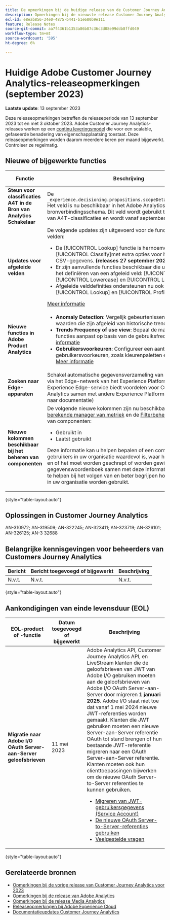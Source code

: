```yaml
---
title: De opmerkingen bij de huidige release van de Customer Journey Analytics weergeven
description: Opmerkingen bij de nieuwste release Customer Journey Analytics
exl-id: e8eab856-34e0-4875-b441-b1e680b9e111
feature: Release Notes
source-git-commit: aa7f4361b1353a86b87c36c3d08e99ddb8ffd049
workflow-type: tm+mt
source-wordcount: '595'
ht-degree: 6%

---
```


# Huidige Adobe Customer Journey Analytics-releaseopmerkingen (september 2023)

**Laatste update**: 13 september 2023

Deze releaseopmerkingen betreffen de releaseperiode van 13 september 2023 tot en met 3 oktober 2023. Adobe Customer Journey Analytics-releases werken op een [continu leveringsmodel](releases.md) die voor een scalable, gefaseerde benadering van eigenschapplaatsing toestaat. Deze releaseopmerkingen worden daarom meerdere keren per maand bijgewerkt. Controleer ze regelmatig.

## Nieuwe of bijgewerkte functies

| Functie | Beschrijving | [Uitvoeren start](releases.md) | [Algemene beschikbaarheid](releases.md) |
| ----------- | ---------- | ------- | ---- |
| **Steun voor classificaties A4T in de Bron van Analytics Schakelaar** | De `_experience.decisioning.propositions.scopeDetails.correlationID` Het veld is nu beschikbaar in het Adobe Analytics-bronverbindingsschema. Dit veld wordt gebruikt ter ondersteuning van A4T-classificaties en wordt vanaf september 2023 ingevuld. | | N.v.t. | 12 september 2023 |
| **Updates voor afgeleide velden** | De volgende updates zijn uitgevoerd voor de functie voor afgeleide velden:<ul><li>De [!UICONTROL Lookup] functie is hernoemd naar [!UICONTROL Classify]met extra opties voor het laden van CSV-gegevens. **(releases 27 september 2023)**</li><li>Er zijn aanvullende functies beschikbaar die u kunt gebruiken bij het definiëren van een afgeleid veld: [!UICONTROL Trim], [!UICONTROL Lowercase] en [!UICONTROL Lookup].</li><li>Afgeleide velddefinities ondersteunen nu ook velden van [!UICONTROL Lookup] en [!UICONTROL Profile] datasets.</li></ul>[Meer informatie](/help/data-views/derived-fields/derived-fields.md) | N.v.t. | 13 september 2023 |
| **Nieuwe functies in Adobe Product Analytics** | <ul><li>**Anomaly Detection**: Vergelijk gebeurtenissen met verwachte waarden die zijn afgeleid van historische trends. [Meer informatie](https://experienceleague.adobe.com/docs/analytics-platform/using/guided-analysis/trends/usage.html)</li><li>**Trends Frequency of use view**: Bepaal de manier waarop u de functies aanpast op basis van de gebruiksfrequentie. [Meer informatie](https://experienceleague.adobe.com/docs/analytics-platform/using/guided-analysis/trends/frequency.html)</li><li>**Gebruikersvoorkeuren**: Configureer een aantal gebruikersvoorkeuren, zoals kleurenpaletten en getalnotatie. [Meer informatie](https://experienceleague.adobe.com/docs/analytics-platform/using/cja-workspace/user-preferences.html)</li></ul> | N.v.t. | 18 september 2023 |
| **Zoeken naar Edge-apparaten** | Schakel automatische gegevensverzameling van apparaattypen in via het Edge-netwerk van het Experience Platform. Deze Experience Edge-service biedt voordelen voor Customer Journey Analytics samen met andere Experience Platform-apps. (Koppeling naar documentatie) | N.v.t. | 27 september 2023 |
| **Nieuwe kolommen beschikbaar bij het beheren van componenten** | De volgende nieuwe kolommen zijn nu beschikbaar in de [Het berekende manager van metriek](/help/components/calc-metrics/cm-workflow/cm-manager.md) en de [Filterbeheer](/help/components/filters/manage-filters.md) bij het beheren van componenten:<ul><li>Gebruikt in</li><li>Laatst gebruikt</li></ul><p>Deze informatie kan u helpen bepalen of een component voor gebruikers in uw organisatie waardevol is, waar het wordt gebruikt, en of het moet worden geschrapt of worden gewijzigd. U kunt het gegevenswoordenboek samen met deze informatie gebruiken om u te helpen bij het volgen van en beter begrijpen hoe de componenten in uw organisatie worden gebruikt.</p> | 20 september 2023 | 4 oktober 2023 |

{style="table-layout:auto"}

## Oplossingen in Customer Journey Analytics

AN-310972; AN-319509; AN-322245; AN-323411; AN-323719; AN-326101; AN-326125; AN-3 32688


## Belangrijke kennisgevingen voor beheerders van Customers Journey Analytics

| Bericht | Bericht toegevoegd of bijgewerkt | Beschrijving |
| --- | --- | --- |
| N.v.t. | N.v.t. | N.v.t. |

{style="table-layout:auto"}

## Aankondigingen van einde levensduur (EOL)

| EOL-product of -functie | Datum toegevoegd of bijgewerkt | Beschrijving |
| --- | --- | --- |
| **Migratie naar Adobe I/O OAuth Server-aan-Server geloofsbrieven** | 11 mei 2023 | Adobe Analytics API, Customer Journey Analytics API, en LiveStream klanten die de geloofsbrieven van JWT van Adobe I/O gebruiken moeten aan de geloofsbrieven van Adobe I/O OAuth Server-aan-Server door migreren **1 januari 2025**. Adobe I/O staat niet toe dat vanaf 1 mei 2024 nieuwe JWT-referenties worden gemaakt. Klanten die JWT gebruiken moeten een nieuwe Server-aan-Server referentie OAuth tot stand brengen of hun bestaande JWT-referentie migreren naar een OAuth Server-aan-Server referentie. Klanten moeten ook hun clienttoepassingen bijwerken om de nieuwe OAuth Server-to-Server referenties te kunnen gebruiken. <ul><li>[Migreren van JWT-gebruikersgegevens (Service Account)](https://developer.adobe.com/developer-console/docs/guides/authentication/ServerToServerAuthentication/migration/)</li><li>[De nieuwe OAuth Server-to-Server-referenties gebruiken](https://developer.adobe.com/developer-console/docs/guides/authentication/ServerToServerAuthentication/implementation/)</li><li>[Veelgestelde vragen](https://developer.adobe.com/developer-console/docs/guides/authentication/ServerToServerAuthentication/faqs/)</li></ul> |

{style="table-layout:auto"}


## Gerelateerde bronnen

* [Opmerkingen bij de vorige release van Customer Journey Analytics voor 2023](/help/release-notes/2023.md)
* [Opmerkingen bij de release van Adobe Analytics](https://experienceleague.adobe.com/docs/analytics/release-notes/latest.html?lang=en)
* [Opmerkingen bij de release Media Analytics](https://experienceleague.adobe.com/docs/media-analytics/using/additional-resources/release-notes.html)
* [Releaseopmerkingen bij Adobe Experience Cloud](https://experienceleague.adobe.com/docs/release-notes/experience-cloud/current.html?lang=nl)
* [Documentatieupdates Customer Journey Analytics](/help/release-notes/doc-changes.md)
